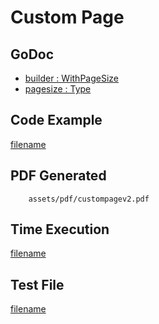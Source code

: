 # Custom Page

## GoDoc
* [builder : WithPageSize](https://pkg.go.dev/github.com/chioshinu/maroto/v2/pkg/config#CfgBuilder.WithPageSize)
* [pagesize : Type](https://pkg.go.dev/github.com/chioshinu/maroto/v2/pkg/consts/pagesize)

## Code Example
[filename](../../assets/examples/custompage/v2/main.go ':include :type=code')

## PDF Generated
```pdf
	assets/pdf/custompagev2.pdf
```
## Time Execution
[filename](../../assets/text/custompagev2.txt  ':include :type=code')

## Test File
[filename](https://raw.githubusercontent.com/johnfercher/maroto/master/test/maroto/examples/custompage.json  ':include :type=code')
